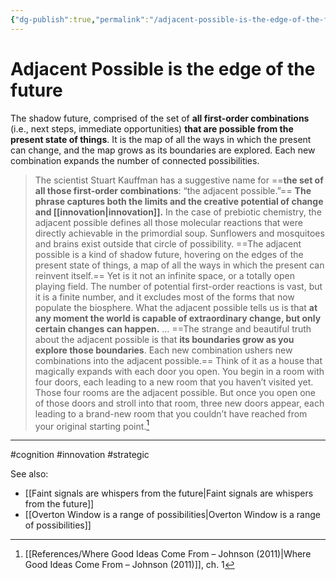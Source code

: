 ```yaml
---
{"dg-publish":true,"permalink":"/adjacent-possible-is-the-edge-of-the-future/"}
---
```


# Adjacent Possible is the edge of the future

The shadow future, comprised of the set of **all first-order combinations** (i.e., next steps, immediate opportunities) **that are possible from the present state of things**. It is the map of all the ways in which the present can change, and the map grows as its boundaries are explored. Each new combination expands the number of connected possibilities.

> The scientist Stuart Kauffman has a suggestive name for ==**the set of all those first-order combinations**: “the adjacent possible.”== **The phrase captures both the limits and the creative potential of change and [[innovation\|innovation]].** In the case of prebiotic chemistry, the adjacent possible defines all those molecular reactions that were directly achievable in the primordial soup. Sunflowers and mosquitoes and brains exist outside that circle of possibility. ==The adjacent possible is a kind of shadow future, hovering on the edges of the present state of things, a map of all the ways in which the present can reinvent itself.== Yet is it not an infinite space, or a totally open playing field. The number of potential first-order reactions is vast, but it is a finite number, and it excludes most of the forms that now populate the biosphere. What the adjacent possible tells us is that **at any moment the world is capable of extraordinary change, but only certain changes can happen.**
> …
> ==The strange and beautiful truth about the adjacent possible is that **its boundaries grow as you explore those boundaries**. Each new combination ushers new combinations into the adjacent possible.== Think of it as a house that magically expands with each door you open. You begin in a room with four doors, each leading to a new room that you haven’t visited yet. Those four rooms are the adjacent possible. But once you open one of those doors and stroll into that room, three new doors appear, each leading to a brand-new room that you couldn’t have reached from your original starting point.[^1]

---
#cognition #innovation #strategic 

See also:
- [[Faint signals are whispers from the future\|Faint signals are whispers from the future]]
- [[Overton Window is a range of possibilities\|Overton Window is a range of possibilities]]



[^1]: [[References/Where Good Ideas Come From – Johnson (2011)\|Where Good Ideas Come From – Johnson (2011)]], ch. 1